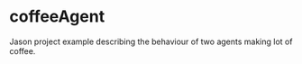 coffeeAgent
===========

Jason project example describing the behaviour of two agents making lot of coffee.
